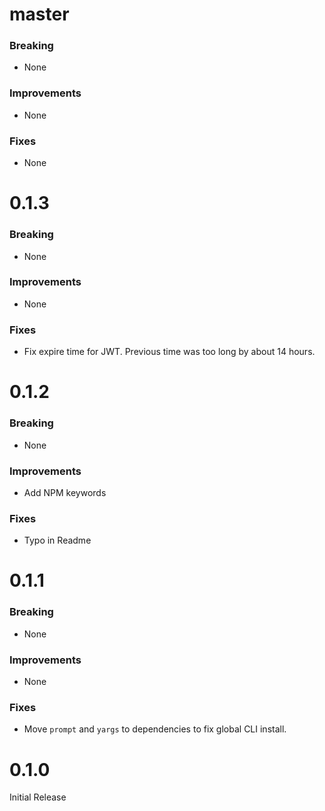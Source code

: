 # master

### Breaking

* None

### Improvements

* None

### Fixes

* None

# 0.1.3

### Breaking

* None

### Improvements

* None

### Fixes

* Fix expire time for JWT. Previous time was too long by about 14 hours.

# 0.1.2

### Breaking

* None

### Improvements

* Add NPM keywords

### Fixes

* Typo in Readme

# 0.1.1

### Breaking

* None

### Improvements

* None

### Fixes

* Move `prompt` and `yargs` to dependencies to fix global CLI install.

# 0.1.0

Initial Release

